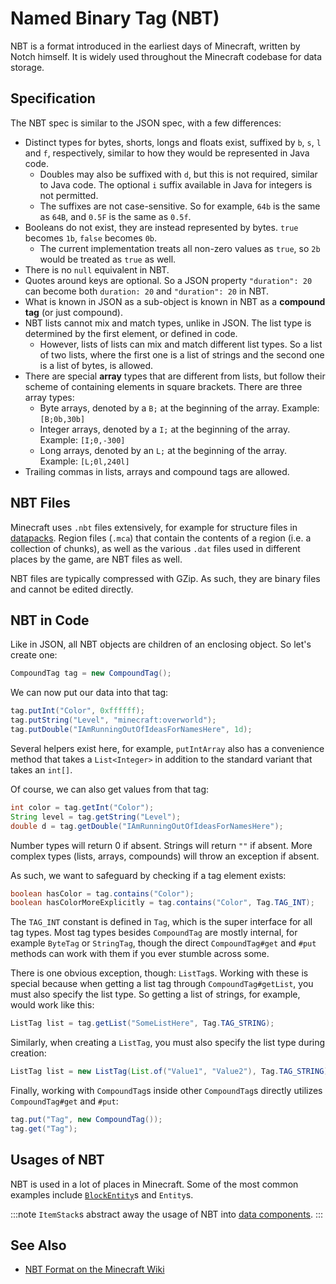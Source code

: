 # Named Binary Tag (NBT)

NBT is a format introduced in the earliest days of Minecraft, written by Notch himself. It is widely used throughout the Minecraft codebase for data storage.

## Specification

The NBT spec is similar to the JSON spec, with a few differences:

- Distinct types for bytes, shorts, longs and floats exist, suffixed by `b`, `s`, `l` and `f`, respectively, similar to how they would be represented in Java code.
    - Doubles may also be suffixed with `d`, but this is not required, similar to Java code. The optional `i` suffix available in Java for integers is not permitted.
    - The suffixes are not case-sensitive. So for example, `64b` is the same as `64B`, and `0.5F` is the same as `0.5f`.
- Booleans do not exist, they are instead represented by bytes. `true` becomes `1b`, `false` becomes `0b`.
    - The current implementation treats all non-zero values as `true`, so `2b` would be treated as `true` as well.
- There is no `null` equivalent in NBT.
- Quotes around keys are optional. So a JSON property `"duration": 20` can become both `duration: 20` and `"duration": 20` in NBT.
- What is known in JSON as a sub-object is known in NBT as a **compound tag** (or just compound).
- NBT lists cannot mix and match types, unlike in JSON. The list type is determined by the first element, or defined in code.
    - However, lists of lists can mix and match different list types. So a list of two lists, where the first one is a list of strings and the second one is a list of bytes, is allowed.
- There are special **array** types that are different from lists, but follow their scheme of containing elements in square brackets. There are three array types:
    - Byte arrays, denoted by a `B;` at the beginning of the array. Example: `[B;0b,30b]`
    - Integer arrays, denoted by a `I;` at the beginning of the array. Example: `[I;0,-300]`
    - Long arrays, denoted by an `L;` at the beginning of the array. Example: `[L;0l,240l]`
- Trailing commas in lists, arrays and compound tags are allowed.

## NBT Files

Minecraft uses `.nbt` files extensively, for example for structure files in [datapacks][datapack]. Region files (`.mca`) that contain the contents of a region (i.e. a collection of chunks), as well as the various `.dat` files used in different places by the game, are NBT files as well.

NBT files are typically compressed with GZip. As such, they are binary files and cannot be edited directly.

## NBT in Code

Like in JSON, all NBT objects are children of an enclosing object. So let's create one:

```java
CompoundTag tag = new CompoundTag();
```

We can now put our data into that tag:

```java
tag.putInt("Color", 0xffffff);
tag.putString("Level", "minecraft:overworld");
tag.putDouble("IAmRunningOutOfIdeasForNamesHere", 1d);
```

Several helpers exist here, for example, `putIntArray` also has a convenience method that takes a `List<Integer>` in addition to the standard variant that takes an `int[]`.

Of course, we can also get values from that tag:

```java
int color = tag.getInt("Color");
String level = tag.getString("Level");
double d = tag.getDouble("IAmRunningOutOfIdeasForNamesHere");
```

Number types will return 0 if absent. Strings will return `""` if absent. More complex types (lists, arrays, compounds) will throw an exception if absent.

As such, we want to safeguard by checking if a tag element exists:

```java
boolean hasColor = tag.contains("Color");
boolean hasColorMoreExplicitly = tag.contains("Color", Tag.TAG_INT);
```

The `TAG_INT` constant is defined in `Tag`, which is the super interface for all tag types. Most tag types besides `CompoundTag` are mostly internal, for example `ByteTag` or `StringTag`, though the direct `CompoundTag#get` and `#put` methods can work with them if you ever stumble across some.

There is one obvious exception, though: `ListTag`s. Working with these is special because when getting a list tag through `CompoundTag#getList`, you must also specify the list type. So getting a list of strings, for example, would work like this:

```java
ListTag list = tag.getList("SomeListHere", Tag.TAG_STRING);
```

Similarly, when creating a `ListTag`, you must also specify the list type during creation:

```java
ListTag list = new ListTag(List.of("Value1", "Value2"), Tag.TAG_STRING);
```

Finally, working with `CompoundTag`s inside other `CompoundTag`s directly utilizes `CompoundTag#get` and `#put`:

```java
tag.put("Tag", new CompoundTag());
tag.get("Tag");
```

## Usages of NBT

NBT is used in a lot of places in Minecraft. Some of the most common examples include [`BlockEntity`][blockentity]s and `Entity`s.

:::note
`ItemStack`s abstract away the usage of NBT into [data components][datacomponents].
:::

## See Also

- [NBT Format on the Minecraft Wiki][nbtwiki]

[blockentity]: ../blockentities/index.md
[datapack]: ../resources/server/index.md
[datacomponents]: https://neoforged.net/news/20.5release#item-data-components
[nbtwiki]: https://minecraft.wiki/w/NBT_format
